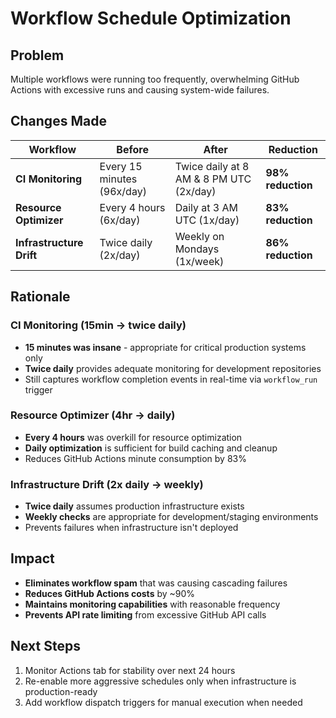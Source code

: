 # Workflow Schedule Optimization

## Problem

Multiple workflows were running too frequently, overwhelming GitHub Actions with excessive runs and causing system-wide failures.

## Changes Made

| Workflow                 | Before                     | After                                   | Reduction         |
| ------------------------ | -------------------------- | --------------------------------------- | ----------------- |
| **CI Monitoring**        | Every 15 minutes (96x/day) | Twice daily at 8 AM & 8 PM UTC (2x/day) | **98% reduction** |
| **Resource Optimizer**   | Every 4 hours (6x/day)     | Daily at 3 AM UTC (1x/day)              | **83% reduction** |
| **Infrastructure Drift** | Twice daily (2x/day)       | Weekly on Mondays (1x/week)             | **86% reduction** |

## Rationale

### CI Monitoring (15min → twice daily)

- **15 minutes was insane** - appropriate for critical production systems only
- **Twice daily** provides adequate monitoring for development repositories
- Still captures workflow completion events in real-time via `workflow_run` trigger

### Resource Optimizer (4hr → daily)

- **Every 4 hours** was overkill for resource optimization
- **Daily optimization** is sufficient for build caching and cleanup
- Reduces GitHub Actions minute consumption by 83%

### Infrastructure Drift (2x daily → weekly)

- **Twice daily** assumes production infrastructure exists
- **Weekly checks** are appropriate for development/staging environments
- Prevents failures when infrastructure isn't deployed

## Impact

- **Eliminates workflow spam** that was causing cascading failures
- **Reduces GitHub Actions costs** by ~90%
- **Maintains monitoring capabilities** with reasonable frequency
- **Prevents API rate limiting** from excessive GitHub API calls

## Next Steps

1. Monitor Actions tab for stability over next 24 hours
2. Re-enable more aggressive schedules only when infrastructure is production-ready
3. Add workflow dispatch triggers for manual execution when needed

